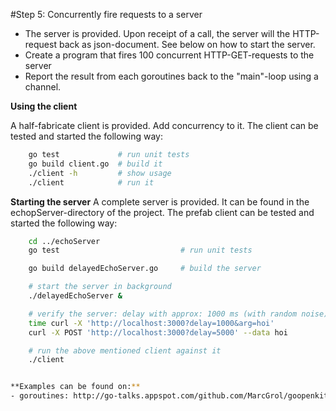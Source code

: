 #Step 5: Concurrently fire requests to a server

- The server is provided. Upon receipt of a call, the server will the HTTP-request back as json-document. See below on how to start the server.
- Create a program that fires 100 concurrent HTTP-GET-requests to the server
- Report the result from each goroutines back to the "main"-loop using a channel.


**Using the client**

A half-fabricate client is provided. Add concurrency to it.
The client can be tested and started the following way:
``` sh
    go test             # run unit tests
    go build client.go  # build it
    ./client -h         # show usage
    ./client            # run it
```

**Starting the server**
A complete server is provided. It can be found in the echopServer-directory of the project.
The prefab client can be tested and started the following way:
``` sh
    cd ../echoServer
    go test                           # run unit tests

    go build delayedEchoServer.go     # build the server

    # start the server in background
    ./delayedEchoServer &

    # verify the server: delay with approx: 1000 ms (with random noise)
    time curl -X 'http://localhost:3000?delay=1000&arg=hoi'
    curl -X POST 'http://localhost:3000?delay=5000' --data hoi

    # run the above mentioned client against it
    ./client


**Examples can be found on:**
- goroutines: http://go-talks.appspot.com/github.com/MarcGrol/goopenkitchen/openKitchen.slide#31 etc
